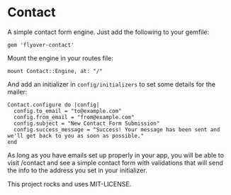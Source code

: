 # Contact

A simple contact form engine. Just add the following to your gemfile:

`gem 'flyover-contact'`

Mount the engine in your routes file:

`mount Contact::Engine, at: "/"`

And add an initializer in `config/initializers` to set some details for the mailer:

```
Contact.configure do |config|
  config.to_email = "to@example.com"
  config.from_email = "from@example.com"
  config.subject = "New Contact Form Submission"
  config.success_message = "Success! Your message has been sent and we'll get back to you as soon as possible."
end
```

As long as you have emails set up properly in your app, you will be able to visit /contact and see a simple contact form with validations that will send the info to the address you set in your initializer.

This project rocks and uses MIT-LICENSE.